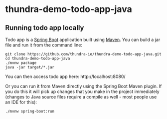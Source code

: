 # thundra-demo-todo-app-java

## Running todo app locally
Todo app is a [Spring Boot](https://spring.io/guides/gs/spring-boot) application built using [Maven](https://spring.io/guides/gs/maven/). 
You can build a jar file and run it from the command line:


```
git clone https://github.com/thundra-io/thundra-demo-todo-app-java.git
cd thundra-demo-todo-app-java
./mvnw package
java -jar target/*.jar
```

You can then access todo app here: http://localhost:8080/


Or you can run it from Maven directly using the Spring Boot Maven plugin. If you do this it will pick up changes that you make in the project immediately (changes to Java source files require a compile as well - most people use an IDE for this):

```
./mvnw spring-boot:run
```
